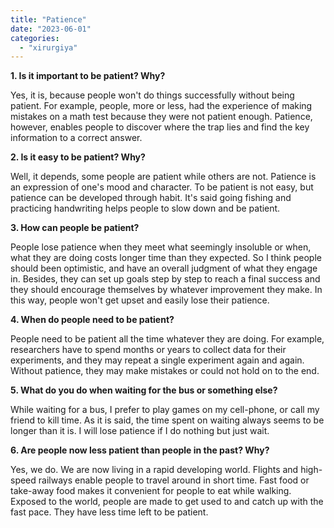 ```yaml
---
title: "Patience"
date: "2023-06-01"
categories: 
  - "xirurgiya"
---
```


**1\. Is it important to be patient? Why?**

Yes, it is, because people won't do things successfully without being patient. For example, people, more or less, had the experience of making mistakes on a math test because they were not patient enough. Patience, however, enables people to discover where the trap lies and find the key information to a correct answer.

**2\. Is it easy to be patient? Why?**

Well, it depends, some people are patient while others are not. Patience is an expression of one's mood and character. To be patient is not easy, but patience can be developed through habit. It's said going fishing and practicing handwriting helps people to slow down and be patient.

**3\. How can people be patient?**

People lose patience when they meet what seemingly insoluble or when, what they are doing costs longer time than they expected. So I think people should been optimistic, and have an overall judgment of what they engage in. Besides, they can set up goals step by step to reach a final success and they should encourage themselves by whatever improvement they make. In this way, people won't get upset and easily lose their patience.

**4\. When do people need to be patient?**

People need to be patient all the time whatever they are doing. For example, researchers have to spend months or years to collect data for their experiments, and they may repeat a single experiment again and again. Without patience, they may make mistakes or could not hold on to the end.

**5\. What do you do when waiting for the bus or something else?**

While waiting for a bus, I prefer to play games on my cell-phone, or call my friend to kill time. As it is said, the time spent on waiting always seems to be longer than it is. I will lose patience if I do nothing but just wait.

**6\. Are people now less patient than people in the past? Why?**

Yes, we do. We are now living in a rapid developing world. Flights and high-speed railways enable people to travel around in short time. Fast food or take-away food makes it convenient for people to eat while walking. Exposed to the world, people are made to get used to and catch up with the fast pace. They have less time left to be patient.
